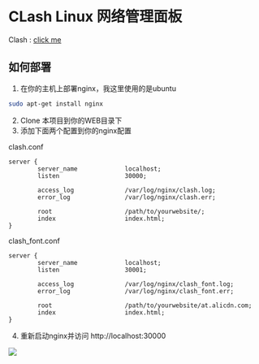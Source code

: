 # CLash Linux 网络管理面板
Clash : [click me](https://github.com/Dreamacro/clash)

## 如何部署

1. 在你的主机上部署nginx，我这里使用的是ubuntu

```bash
sudo apt-get install nginx
```

2. Clone 本项目到你的WEB目录下
3. 添加下面两个配置到你的nginx配置

clash.conf

```nginx
server {
        server_name             localhost;
        listen                  30000;
    
        access_log              /var/log/nginx/clash.log;
        error_log               /var/log/nginx/clash.err;
    
        root                    /path/to/yourwebsite/;
        index                   index.html;
}
```

clash_font.conf

```nginx
server {
        server_name             localhost;
        listen                  30001;

        access_log              /var/log/nginx/clash_font.log;
        error_log               /var/log/nginx/clash_font.err;

        root                    /path/to/yourwebsite/at.alicdn.com;
        index                   index.html;
}
```

4. 重新启动nginx并访问 http://localhost:30000

![](img/rendering.png)